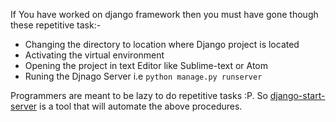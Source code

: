 If You have worked on django framework then you must have gone though these repetitive task:-
  - Changing the directory to location where Django project is located
  - Activating the virtual environment
  - Opening the project in text Editor like Sublime-text or Atom
  - Runing the Djnago Server i.e `python manage.py runserver`
 
Programmers are meant to be lazy to do repetitive tasks :P. So [django-start-server](https://github.com/theparadoxer02/library/blob/master/shell-scripts/django-start-server.sh)
is a tool that will automate the above procedures.
